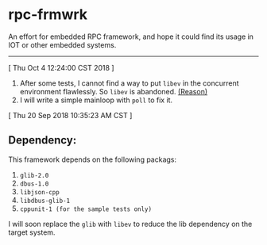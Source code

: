 # rpc-frmwrk
An effort for embedded RPC framework, and hope it could find its usage in IOT or other embedded systems.

---
[ Thu Oct  4 12:24:00 CST 2018 ]   
1. After some tests, I cannot find a way to put `libev` in the concurrent environment flawlessly.
So `libev` is abandoned. [(Reason)](https://github.com/zhiming99/rpc-frmwrk/wiki/Why-libev-cannot-be-used-in-rpc-frmwrk%3F)  
2. I will write a simple mainloop with `poll` to fix it.   

[ Thu 20 Sep 2018 10:35:23 AM CST ]

## Dependency:  
This framework depends on the following packags:  
1. `glib-2.0`  
2. `dbus-1.0`  
3. `libjson-cpp`  
4. `libdbus-glib-1`  
5. `cppunit-1 (for the sample tests only)`
  
I will soon replace the `glib` with `libev` to reduce the lib dependency on the target system.
